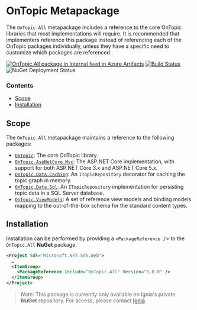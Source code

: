 ﻿# OnTopic Metapackage
The `OnTopic.All` metapackage includes a reference to the core OnTopic libraries that most implementations will require. It is recommended that implementers reference this package instead of referencing each of the OnTopic packages individually, unless they have a specific need to customize which packages are referenced.

[![OnTopic.All package in Internal feed in Azure Artifacts](https://igniasoftware.feeds.visualstudio.com/_apis/public/Packaging/Feeds/46d5f49c-5e1e-47bb-8b14-43be6c719ba8/Packages/fe6dc001-649a-4442-8bf1-2af736c03b08/Badge)](https://igniasoftware.visualstudio.com/OnTopic/_packaging?_a=package&feed=46d5f49c-5e1e-47bb-8b14-43be6c719ba8&package=fe6dc001-649a-4442-8bf1-2af736c03b08&preferRelease=true)
[![Build Status](https://igniasoftware.visualstudio.com/OnTopic/_apis/build/status/OnTopic-CI-V3?branchName=master)](https://igniasoftware.visualstudio.com/OnTopic/_build/latest?definitionId=7&branchName=master)
![NuGet Deployment Status](https://rmsprodscussu1.vsrm.visualstudio.com/A09668467-721c-4517-8d2e-aedbe2a7d67f/_apis/public/Release/badge/bd7f03e0-6fcf-4ec6-939d-4e995668d40f/2/2)

### Contents
- [Scope](#scope)
- [Installation](#installation)

## Scope
The `OnTopic.All` metapackage maintains a reference to the following packages:
- [`OnTopic`](../OnTopic/README.md): The core OnTopic library.
- [`OnTopic.AspNetCore.Mvc`](../OnTopic.AspNetCore.Mvc/README.md): The ASP.NET Core implementation, with support for both ASP.NET Core 3.x and ASP.NET Core 5.x.
- [`OnTopic.Data.Caching`](../OnTopic.Data.Caching/README.md): An `ITopicRepository` decorator for caching the topic graph in memory.
- [`OnTopic.Data.Sql`](../OnTopic.Data.Sql/README.md): An `ITopicRepository` implementation for persisting topic data in a SQL Server database.
- [`OnTopic.ViewModels`](../OnTopic.ViewModels/README.md): A set of reference view models and binding models mapping to the out-of-the-box schema for the standard content types.

## Installation
Installation can be performed by providing a `<PackageReference /`> to the `OnTopic.All` **NuGet** package.
```xml
<Project Sdk="Microsoft.NET.Sdk.Web">
  …
  <ItemGroup>
    <PackageReference Include="OnTopic.All" Version="5.0.0" />
  </ItemGroup>
</Project>
```

> *Note:* This package is currently only available on Ignia's private **NuGet** repository. For access, please contact [Ignia](http://www.ignia.com/).